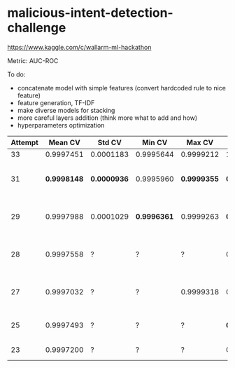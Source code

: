 # malicious-intent-detection-challenge
https://www.kaggle.com/c/wallarm-ml-hackathon

Metric: AUC-ROC

To do:

- concatenate model with simple features (convert hardcoded rule to nice feature)
- feature generation, TF-IDF
- make diverse models for stacking
- more careful layers addition (think more what to add and how)
- hyperparameters optimization


| Attempt | Mean CV | Std CV| Min CV| Max CV | Public | Place |Comment|Folds|Runtime|
|-|-|-|-|-|-|-|-|-|-|
|33|0.9997451|0.0001183|0.9995644|0.9999212|1/12|[CNN+LSTM+GRU+BatchNorm|4:47|
|31|**0.9998148**|**0.0000936**|0.9995960|**0.9999355**|**0.99985**|1/12|[CNN + LSTM + GRU Tuned 2](https://github.com/blacKitten13/malicious-intent-detection-challenge/blob/master/CNN_LSTM_GRU_3.py)|10|4:56|
|29|0.9997988|0.0001029|**0.9996361**|0.9999263|**0.99985**|1/11|[CNN + LSTM + GRU Tuned](https://github.com/blacKitten13/malicious-intent-detection-challenge/blob/master/CNN_LSTM_GRU_2.py)|10|5:36|
|28|0.9997558|?|?|?|0.99983|1/11|[CNN + LSTM + GRU + Attention](https://github.com/blacKitten13/malicious-intent-detection-challenge/blob/master/CNN_LSTM_GRU_Attention.py)|10|3:06|
|27|0.9997032|?|?|0.9999318|0.99982|1/11|[LSTM + GRU + Attention (skip)](https://github.com/blacKitten13/malicious-intent-detection-challenge/blob/master/LSTM_GRU_Attention_skip.py)|10|5h|
|25 |0.9997493|?|?|?|**0.99985**|  1/11 |[CNN + LSTM + GRU](https://github.com/blacKitten13/malicious-intent-detection-challenge/blob/master/CNN_LSTM_GRU.py)|10|?|
|23|0.9997200|?|?|?|0.99980|2/11|[CNN + GRU](https://github.com/blacKitten13/malicious-intent-detection-challenge/blob/master/CNN_GRU_full.py)|5|?|

